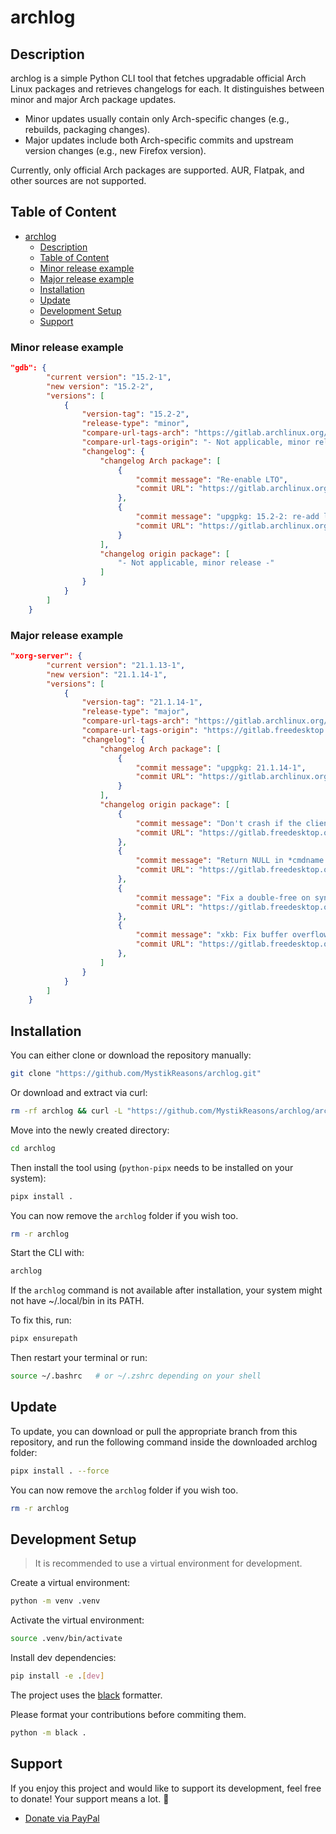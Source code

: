 # archlog

## Description
archlog is a simple Python CLI tool that fetches upgradable official Arch Linux packages and retrieves changelogs for each.
It distinguishes between minor and major Arch package updates.

* Minor updates usually contain only Arch-specific changes (e.g., rebuilds, packaging changes).
* Major updates include both Arch-specific commits and upstream version changes (e.g., new Firefox version).

Currently, only official Arch packages are supported. AUR, Flatpak, and other sources are not supported.

## Table of Content
<!-- TOC -->
* [archlog](#archlog)
  * [Description](#description)
  * [Table of Content](#table-of-content)
  * [Minor release example](#minor-release-example)
  * [Major release example](#major-release-example)
  * [Installation](#installation)
  * [Update](#update)
  * [Development Setup](#development-setup)
  * [Support](#support)
<!-- TOC -->

### Minor release example
```json
"gdb": {
        "current version": "15.2-1",
        "new version": "15.2-2",
        "versions": [
            {
                "version-tag": "15.2-2",
                "release-type": "minor",
                "compare-url-tags-arch": "https://gitlab.archlinux.org/archlinux/packaging/packages/gdb/-/compare/15.2-1...15.2-2",
                "compare-url-tags-origin": "- Not applicable, minor release -",
                "changelog": {
                    "changelog Arch package": [
                        {
                            "commit message": "Re-enable LTO",
                            "commit URL": "https://gitlab.archlinux.org/archlinux/packaging/packages/gdb/-/commit/..."
                        },
                        {
                            "commit message": "upgpkg: 15.2-2: re-add lto",
                            "commit URL": "https://gitlab.archlinux.org/archlinux/packaging/packages/gdb/-/commit/..."
                        }
                    ],
                    "changelog origin package": [
                        "- Not applicable, minor release -"
                    ]
                }
            }
        ]
    }
```

### Major release example
```json
"xorg-server": {
        "current version": "21.1.13-1",
        "new version": "21.1.14-1",
        "versions": [
            {
                "version-tag": "21.1.14-1",
                "release-type": "major",
                "compare-url-tags-arch": "https://gitlab.archlinux.org/archlinux/packaging/packages/xorg-server/-/compare/21.1.13-1...21.1.14-1",
                "compare-url-tags-origin": "https://gitlab.freedesktop.org/xorg/xserver/-/compare/xorg-server-21.1.13...xorg-server-21.1.14",
                "changelog": {
                    "changelog Arch package": [
                        {
                            "commit message": "upgpkg: 21.1.14-1",
                            "commit URL": "https://gitlab.archlinux.org/archlinux/packaging/packages/xorg-server/-/commit/..."
                        }
                    ],
                    "changelog origin package": [
                        {
                            "commit message": "Don't crash if the client argv or argv[0] is NULL.",
                            "commit URL": "https://gitlab.freedesktop.org/xorg/xserver/-/commit/..."
                        },
                        {
                            "commit message": "Return NULL in *cmdname if the client argv or argv[0] is NULL",
                            "commit URL": "https://gitlab.freedesktop.org/xorg/xserver/-/commit/..."
                        },
                        {
                            "commit message": "Fix a double-free on syntax error without a new line.",
                            "commit URL": "https://gitlab.freedesktop.org/xorg/xserver/-/commit/..."
                        },
                        {
                            "commit message": "xkb: Fix buffer overflow in _XkbSetCompatMap()",
                            "commit URL": "https://gitlab.freedesktop.org/xorg/xserver/-/commit/..."
                        },
                    ]
                }
            }
        ]
    }
```

## Installation

You can either clone or download the repository manually:
```bash
git clone "https://github.com/MystikReasons/archlog.git"
```

Or download and extract via curl:
```bash
rm -rf archlog && curl -L "https://github.com/MystikReasons/archlog/archive/refs/heads/master.zip" -o "./archlog.zip" && unzip "./archlog.zip" -d "." && mv "archlog-master" "archlog" && rm -rf "./archlog.zip"
```

Move into the newly created directory:
```bash
cd archlog
```

Then install the tool using (`python-pipx` needs to be installed on your system):
```bash
pipx install .
```

You can now remove the `archlog` folder if you wish too.
```bash
rm -r archlog
```

Start the CLI with:
```bash
archlog
```

If the `archlog` command is not available after installation, your system might not have ~/.local/bin in its PATH.

To fix this, run:
```bash
pipx ensurepath
```

Then restart your terminal or run:
```bash
source ~/.bashrc   # or ~/.zshrc depending on your shell
```

## Update

To update, you can download or pull the appropriate branch from this repository, and run the following command inside the downloaded archlog folder:
```bash
pipx install . --force
``` 

You can now remove the `archlog` folder if you wish too.
```bash
rm -r archlog
```

## Development Setup

> It is recommended to use a virtual environment for development.

Create a virtual environment:
```bash
python -m venv .venv
```

Activate the virtual environment:
```bash
source .venv/bin/activate
```

Install dev dependencies:
```bash
pip install -e .[dev]
```

The project uses the [black](https://github.com/psf/black) formatter.

Please format your contributions before commiting them.
```bash
python -m black .
```

## Support

If you enjoy this project and would like to support its development, feel free to donate! Your support means a lot. 🙏

- [Donate via PayPal](https://paypal.me/MystikReasons)
